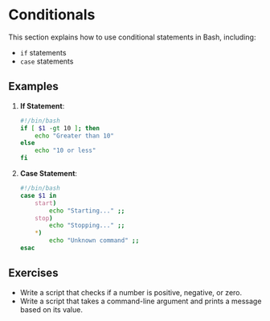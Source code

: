 # Conditionals

This section explains how to use conditional statements in Bash, including:

- `if` statements
- `case` statements

## Examples

1. **If Statement**:
   ```bash
   #!/bin/bash
   if [ $1 -gt 10 ]; then
       echo "Greater than 10"
   else
       echo "10 or less"
   fi
   ```

2. **Case Statement**:
   ```bash
   #!/bin/bash
   case $1 in
       start)
           echo "Starting..." ;;
       stop)
           echo "Stopping..." ;;
       *)
           echo "Unknown command" ;;
   esac
   ```

## Exercises

- Write a script that checks if a number is positive, negative, or zero.
- Write a script that takes a command-line argument and prints a message based on its value.